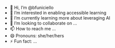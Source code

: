 - 👋 Hi, I’m @bfuniciello
- 👀 I’m interested in enabling accessible learning
- 🌱 I’m currently learning more about leveraging AI
- 💞️ I’m looking to collaborate on ...
- 📫 How to reach me ...
- 😄 Pronouns: she/her/hers
- ⚡ Fun fact: ...

<!---
bfuniciello/bfuniciello is a ✨ special ✨ repository because its `README.md` (this file) appears on your GitHub profile.
You can click the Preview link to take a look at your changes.
--->
